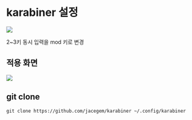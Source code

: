 
# karabiner 설정


![](https://i.imgur.com/gnH8PAn.jpg)

2~3키 동시 입력을 mod 키로 변경

## 적용 화면 

![](https://i.imgur.com/pbIOtJK.jpg)

## git clone 

```
git clone https://github.com/jacegem/karabiner ~/.config/karabiner
```
